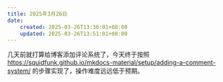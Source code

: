 ```yaml
---
title: 2025年3月26日
date:
    created: 2025-03-26T13:36:01+08:00
    updated: 2025-03-26T13:51:01+08:00
---
```


几天前就打算给博客添加评论系统了，今天终于按照 <https://squidfunk.github.io/mkdocs-material/setup/adding-a-comment-system/> 的步骤实现了，操作难度远远低于预期。